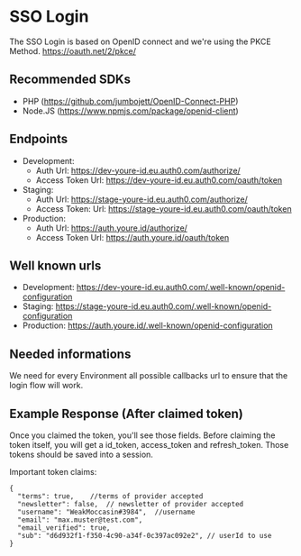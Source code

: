 # SSO Login

The SSO Login is based on OpenID connect and we're using the PKCE Method.
https://oauth.net/2/pkce/

## Recommended SDKs

* PHP (https://github.com/jumbojett/OpenID-Connect-PHP)
* Node.JS (https://www.npmjs.com/package/openid-client)

## Endpoints

* Development:
  * Auth Url: https://dev-youre-id.eu.auth0.com/authorize/
  * Access Token Url: https://dev-youre-id.eu.auth0.com/oauth/token
* Staging:
  * Auth Url: https://stage-youre-id.eu.auth0.com/authorize/
  * Access Token: Url: https://stage-youre-id.eu.auth0.com/oauth/token
* Production:
  * Auth Url: https://auth.youre.id/authorize/
  * Access Token Url: https://auth.youre.id/oauth/token
 
## Well known urls

* Development: https://dev-youre-id.eu.auth0.com/.well-known/openid-configuration
* Staging: https://stage-youre-id.eu.auth0.com/.well-known/openid-configuration
* Production: https://auth.youre.id/.well-known/openid-configuration

##  Needed informations

We need for every Environment all possible callbacks url to ensure that the login flow will work.

## Example Response (After claimed token)

Once you claimed the token, you'll see those fields. Before claiming the token itself, you will get a id_token, access_token and refresh_token. Those tokens should be saved into a session.

Important token claims:
```
{
  "terms": true,    //terms of provider accepted
  "newsletter": false,  // newsletter of provider accepted
  "username": "WeakMoccasin#3984",  //username 
  "email": "max.muster@test.com",
  "email_verified": true,
  "sub": "d6d932f1-f350-4c90-a34f-0c397ac092e2", // userId to use
}
```
